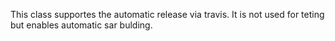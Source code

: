 This class supportes the automatic release via travis. It is not used for teting but enables automatic sar bulding.
